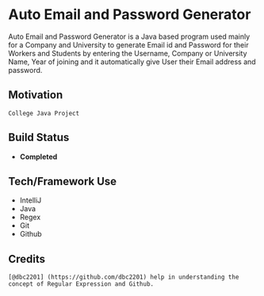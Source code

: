 # Auto Email and Password Generator
Auto Email and Password Generator is a Java based program used mainly for a Company and University to generate Email id and Password for their Workers and Students by entering the Username, Company or University Name, Year of joining  and it automatically give User their Email address and password.  

## Motivation
````
College Java Project
````

## Build Status
* **Completed**

## Tech/Framework Use
* IntelliJ
* Java
* Regex
* Git
* Github

## Credits
````
[@dbc2201] (https://github.com/dbc2201) help in understanding the concept of Regular Expression and Github.
````

